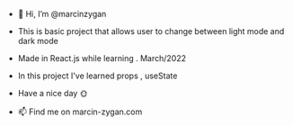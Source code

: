 - 👋 Hi, I’m @marcinzygan 

- This is basic project that allows user to change between light mode and dark mode  
- Made in React.js while learning . March/2022
- In this project I've learned props , useState  


- Have a nice day 🌞



- 📫 Find me on marcin-zygan.com